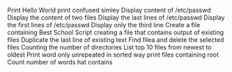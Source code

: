 Print Hello World
print confused simley
Display content of /etc/passwd
Display the content of two files
Display the last lines of /etc/passwd
Display the first lines of /etc/passwd
Display only the third line
Create a file containing Best School
Script creating a file  that contains output of existing files
Duplicate the last line of existing text
Find filea and delete the selected files
Counting the number of directories
List top 10 files from newest to oldest
Print word only unrepeated in sorted way
print files containing root
Count number of words hat contains
